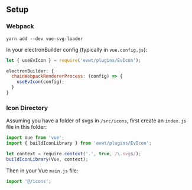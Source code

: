 ## Setup

### Webpack

`yarn add --dev vue-svg-loader`

In your electronBuilder config (typically in `vue.config.js`):

```js
let { useEvIcon } = require('evwt/plugins/EvIcon');
```

```js
electronBuilder: {
  chainWebpackRendererProcess: (config) => {
    useEvIcon(config);
  }
}
```

### Icon Directory

Assuming you have a folder of svgs in `/src/icons`, first create an `index.js` file in this folder:

```js
import Vue from 'vue';
import { buildIconLibrary } from 'evwt/plugins/EvIcon';

let context = require.context('.', true, /\.svg$/);
buildIconLibrary(Vue, context);
```

Then in your Vue `main.js` file:

```js
import '@/icons';
```

